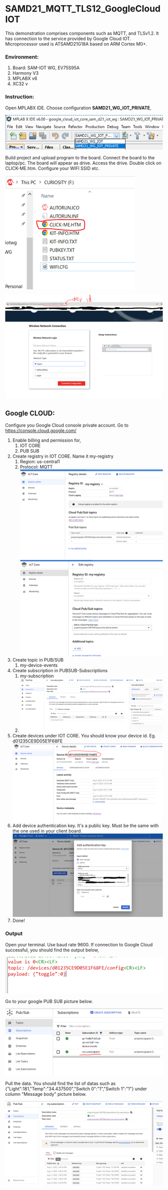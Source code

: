 # SAMD21_MQTT_TLS12_GoogleCloudIOT

This demonstration comprises components such as MQTT, and TLSv1.2.
It has connection to the service provided by Google Cloud IOT.
Microprocessor used is ATSAMD21G18A based on ARM Cortex M0+.

### Environment:
1. Board: SAM-IOT WG, EV75S95A
2. Harmony V3
3. MPLABX v6
4. XC32 v

### Instruction:

Open MPLABX IDE. Choose configuration **SAMD21_WG_IOT_PRIVATE**,

![img_7.png](img_7.png)

Build project and upload program to the board. 
Connect the board to the laptop/pc. The board will appear as drive. Access the drive.
Double click on CLICK-ME.htm. Configure your WIFI SSID etc.

![img_5.png](img_5.png)

![img_6.png](img_6.png)

## Google CLOUD:

Configure you Google Cloud console private account.
Go to https://console.cloud.google.com/
1. Enable billing and permission for,
   1. IOT CORE
   2. PUB SUB
2. Create registry in IOT CORE. Name it my-registry 
   1. Region: us-central1
   2. Protocol: MQTT
   ![img_1.png](img_1.png)
   ![img.png](img.png)
3. Create topic in PUB/SUB
   1. my-device-events
4. Create subscription in PUBSUB-Subscriptions
   1. my-subscription
   2. ![img_4.png](img_4.png)
5. Create devices under IOT CORE. You should know your device id.
   Eg. d01235CE9D05E1F68FE
   ![img_2.png](img_2.png)
6. Add device authentication key. It's a public key. Must be the same with the one used in your client board.
   ![img_3.png](img_3.png)
7. Done!

### Output

Open your terminal. Use baud rate 9600.
If connection to Google Cloud successful, you should find the output below,

![img_8.png](img_8.png)

Go to your google PUB SUB picture below.

![img_9.png](img_9.png)

Pull the data. You should find the list of datas such as {"Light":181,"Temp":"34.437500","Switch 0":"1","Switch 1":"1"}
under column "Message body" picture below.

![img_10.png](img_10.png)

